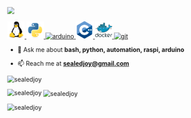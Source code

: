 
<img src="https://raw.githubusercontent.com/SealedJoy/images/main/axosay_final.gif" width="600">

<p align="left"> <a href="https://www.linux.org/" target="_blank"> <img src="https://raw.githubusercontent.com/devicons/devicon/master/icons/linux/linux-original.svg" alt="linux" width="40" height="40"/> </a> <a href="https://www.python.org" target="_blank"> <img src="https://raw.githubusercontent.com/devicons/devicon/master/icons/python/python-original.svg" alt="python" width="40" height="40"/> </a> <a href="https://www.arduino.cc/" target="_blank"> <img src="https://cdn.worldvectorlogo.com/logos/arduino-1.svg" alt="arduino" width="40" height="40"/> </a> <a href="https://www.w3schools.com/cpp/" target="_blank"> <img src="https://raw.githubusercontent.com/devicons/devicon/master/icons/cplusplus/cplusplus-original.svg" alt="cplusplus" width="40" height="40"/> </a> <a href="https://www.docker.com/" target="_blank"> <img src="https://raw.githubusercontent.com/devicons/devicon/master/icons/docker/docker-original-wordmark.svg" alt="docker" width="40" height="40"/> </a> <a href="https://git-scm.com/" target="_blank"> <img src="https://www.vectorlogo.zone/logos/git-scm/git-scm-icon.svg" alt="git" width="40" height="40"/> </a> </p>


- 💬 Ask me about **bash, python, automation, raspi, arduino**

- 📫 Reach me at **sealedjoy@gmail.com**

<p align="left"> <img src="https://komarev.com/ghpvc/?username=sealedjoy&label=Profile%20views&color=0e75b6&style=flat" alt="sealedjoy" /> </p>

<p><img align="left" src="https://github-readme-stats.vercel.app/api/top-langs?username=sealedjoy&show_icons=true&locale=en&layout=compact" alt="sealedjoy" /></p>

<p>&nbsp;<img align="center" src="https://github-readme-stats.vercel.app/api?username=sealedjoy&show_icons=true&locale=en" alt="sealedjoy" /></p>

<p><img align="center" src="https://github-readme-streak-stats.herokuapp.com/?user=sealedjoy&" alt="sealedjoy" /></p>


<!---[![trophy](https://github-profile-trophy.vercel.app/?username=sealedjoy-ma&theme=onedark)](https://github.com/ryo-ma/github-profile-trophy) ---/>





<p align="left"> <a href="https://github.com/ryo-ma/github-profile-trophy"><img src="https://github-profile-trophy.vercel.app/?username=sealedjoy" alt="sealedjoy" /></a> </p>
